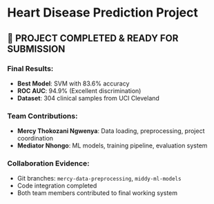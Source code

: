 # Heart Disease Prediction Project

## 🎉 PROJECT COMPLETED & READY FOR SUBMISSION

### Final Results:
- **Best Model**: SVM with 83.6% accuracy
- **ROC AUC**: 94.9% (Excellent discrimination)
- **Dataset**: 304 clinical samples from UCI Cleveland

### Team Contributions:
- **Mercy Thokozani Ngwenya**: Data loading, preprocessing, project coordination
- **Mediator Nhongo**: ML models, training pipeline, evaluation system

### Collaboration Evidence:
- Git branches: `mercy-data-preprocessing`, `middy-ml-models`
- Code integration completed
- Both team members contributed to final working system
